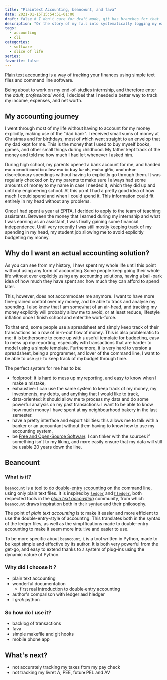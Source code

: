 ```yaml
---
title: "Plaintext Accounting, beancount, and fava"
date: 2021-01-15T15:54:51+01:00
draft: false # I don't care for draft mode, git has branches for that
description: "Or the story of my fall into systematically logging my expenses"
tags:
  - accounting
  - cli
categories:
  - software
  - slice of life
series:
favorite: false
---
```


[Plain text accounting](https://plaintextaccounting.org/) is a way of tracking
your finances using simple text files and command line software.

Being about to work on my end-of-studies internship, and therefore enter the
*adult*, *professional* world, I decided that I needed a better way to track my
income, expenses, and net worth.

<!--more-->

## My accounting journey

I went through most of my life without having to account for my money
explicitly, making use of the "dad bank". I received small sums of money at
Christmas and for birthdays, most of which went straight to an envelop that my
dad kept for me. This is the money that I used to buy myself books, games, and
other small things during childhood. My father kept track of the money and told
me how much I had left whenever I asked him.

During high school, my parents opened a bank account for me, and handed me
a credit card to allow me to buy lunch, make gifts, and other discretionary
spendings without having to explicitly go through them. It was regularly checked
on by my parents to make sure I always had some amounts of money to my name in
case I needed it, which they did up and until my engineering school. At this
point I had a pretty good idea of how much I could spend and when I could spend
it. This information could fit entirely in my head without any problems.

Once I had spent a year at EPITA, I decided to apply to the team of teaching
assistants. Between the money that I earned during my internship and what I
was earning as an assistant, I was finally gaining some financial independence.
Until very recently I was still mostly keeping track of my spending in my head,
my student job allowing me to avoid explicitly budgeting my money.

## Why do I want an actual accounting solution?

As you can see from my history, I have spent my whole life until this point
without using any form of accounting. Some people keep going their whole life
without ever explicitly using any accounting solutions, having a ball-park idea
of how much they have spent and how much they can afford to spend later.

This, however, does not accommodate me anymore. I want to have more fine-grained
control over my money, and be able to track and analyse my spending. I also know
that I am somewhat of an air-head, and tracking my money explicitly will
probably allow me to avoid, or at least reduce, lifestyle inflation once
I finish school and enter the work-force.

To that end, some people use a spreadsheet and simply keep track of their
transactions as a row of in-n-out flow of money. This is also problematic to me:
it is bothersome to come up with a useful template for budgeting, easy to mess
up my reporting, especially with transactions that are harder to model using
a simple template. Furthermore, it is very hard to version a spreadsheet, being
a programmer, and lover of the command line, I want to be able to use `git` to
keep track of my budget through time.

The perfect system for me has to be:

* foolproof: it is hard to mess up my reporting, and easy to know when I make
  a mistake,
* exhaustive: I can use the same system to keep track of my money, my
  investments, my debts, and anything that I would like to track,
* data-oriented: it should allow me to process my data and do some powerful
  analysis on my past transactions: I want to be able to know how much money
  I have spent at my neighbourhood bakery in the last semester.
* have a pretty interface and export abilities: this allows me to talk with
  a banker or an accountant without them having to know how to use my accounting
  system,
* be [Free and Open-Source Software][foss]: I can tinker with the sources if
  something isn't to my liking, and more easily ensure that my data will still
  be usable 20 years down the line.

[foss]: https://en.wikipedia.org/wiki/Free_and_open-source_software

## Beancount

### What is it?

[`beancount`][beancount] is a tool to do [double-entry accounting][double-entry]
on the command line, using only plain text files. It is inspired by
[`ledger`][ledger] and [`hledger`][hledger], both respected tools in the [*plain
text accounting*][plain-text] community, from which `beancount` draws inspiration
both in their syntax and their philosophy.

The point of *plain text accounting* is to make it easier and more efficient to
use the double-entry-style of accounting. This translates both in the syntax of
the ledger files, as well as the simplifications made to double-entry accounting
to make it seem more intuitive and easier to use.

To be more specific about `beancount`, it is a tool written in Python, made to
be kept simple and effective by its author. It is both very powerful from
the get-go, and easy to extend thanks to a system of plug-ins using the dynamic
nature of Python.

[beancount]: https://beancount.github.io/
[double-entry]: https://en.wikipedia.org/wiki/Double-entry_bookkeeping
[ledger]: https://www.ledger-cli.org/
[hledger]: https://hledger.org/
[plain-text]: https://plaintextaccounting.org/

### Why did I choose it ?

* plain text accounting
* wonderful documentation
  * first real introduction to double-entry accounting
* author's comparison with ledger and hledger
* I *grok* python

### So how do I use it?

* backlog of transactions
* fava
* simple makefile and git hooks
* mobile phone app

## What's next?

* not accurately tracking my taxes from my pay check
* not tracking my livret A, PEE, future PEL and AV
